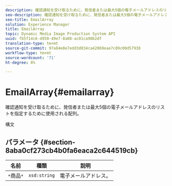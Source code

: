 ```yaml
---
description: 確認通知を受け取るために、発信者または最大5個の電子メールアドレスのリストを指定するために使用される配列。
seo-description: 確認通知を受け取るために、発信者または最大5個の電子メールアドレスのリストを指定するために使用される配列。
seo-title: EmailArray
solution: Experience Manager
title: EmailArray
topic: Dynamic Media Image Production System API
uuid: fb5f14c6-d950-49e7-8a08-ac01ca90b2df
translation-type: tm+mt
source-git-commit: 97a84e8e7edd3d834ca42069eae7c09c00d57938
workflow-type: tm+mt
source-wordcount: '71'
ht-degree: 8%

---
```



# EmailArray{#emailarray}

確認通知を受け取るために、発信者または最大5個の電子メールアドレスのリストを指定するために使用される配列。

構文

## パラメータ {#section-8aba0cf273cb4b0fa6eaca2c644519cb}

| 名前 | 種類 | 説明 |
|---|---|---|
| `*`商品`*` | `xsd:string` | 電子メールアドレス。 |

